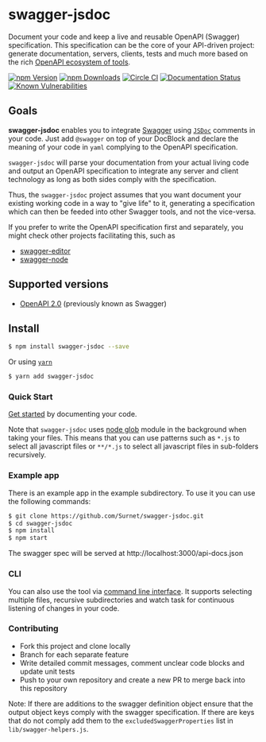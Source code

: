 # swagger-jsdoc

Document your code and keep a live and reusable OpenAPI (Swagger) specification. This specification can be the core of your API-driven project: generate
documentation, servers, clients, tests and much more based on the rich [OpenAPI ecosystem of tools](http://swagger.io/).

[![npm Version](https://img.shields.io/npm/v/swagger-jsdoc.svg)](https://www.npmjs.com/package/swagger-jsdoc)
[![npm Downloads](https://img.shields.io/npm/dm/swagger-jsdoc.svg)](https://www.npmjs.com/package/swagger-jsdoc)
[![Circle CI](https://img.shields.io/circleci/project/Surnet/swagger-jsdoc/master.svg)](https://circleci.com/gh/Surnet/swagger-jsdoc)
[![Documentation Status](http://inch-ci.org/github/Surnet/swagger-jsdoc.svg?branch=master&style=flat)](http://inch-ci.org/github/Surnet/swagger-jsdoc)
[![Known Vulnerabilities](https://snyk.io/test/github/Surnet/swagger-jsdoc/badge.svg?targetFile=package.json)](https://snyk.io/test/github/Surnet/swagger-jsdoc?targetFile=package.json)

## Goals

**swagger-jsdoc** enables you to integrate [Swagger](http://swagger.io)
using [`JSDoc`](http://usejsdoc.org/) comments in your code. Just add `@swagger` on top of your DocBlock and declare the meaning of your code in `yaml` complying to the OpenAPI specification.

`swagger-jsdoc` will parse your documentation from
your actual living code and output an OpenAPI specification to integrate any server and client
technology as long as both sides comply with the specification.

Thus, the `swagger-jsdoc` project assumes that you want document your existing working code in a way to "give life" to it, generating a specification which can then be feeded into other Swagger tools, and not the vice-versa.

If you prefer to write the OpenAPI specification first and separately, you might check other projects facilitating this, such as

- [swagger-editor](http://swagger.io/swagger-editor/)
- [swagger-node](https://github.com/swagger-api/swagger-node)

## Supported versions

- [OpenAPI 2.0](https://github.com/OAI/OpenAPI-Specification/blob/master/versions/2.0.md) (previously known as Swagger)

## Install

```bash
$ npm install swagger-jsdoc --save
```

Or using [`yarn`](https://yarnpkg.com/en/)

```bash
$ yarn add swagger-jsdoc
```

### Quick Start

[Get started](./docs/GETTING-STARTED.md) by documenting your code.

Note that `swagger-jsdoc` uses [node glob](https://github.com/isaacs/node-glob) module in the background when taking your files. This means that you can use patterns such as `*.js` to select all javascript files or `**/*.js` to select all javascript files in sub-folders recursively.

### Example app

There is an example app in the example subdirectory.
To use it you can use the following commands:

```bash
$ git clone https://github.com/Surnet/swagger-jsdoc.git
$ cd swagger-jsdoc
$ npm install
$ npm start
```

The swagger spec will be served at http://localhost:3000/api-docs.json

### CLI

You can also use the tool via [command line interface](./docs/CLI.md). It supports selecting multiple files, recursive subdirectories and watch task for continuous listening of changes in your code.

### Contributing

- Fork this project and clone locally
- Branch for each separate feature
- Write detailed commit messages, comment unclear code blocks and update unit tests
- Push to your own repository and create a new PR to merge back into this repository

Note: If there are additions to the swagger definition object ensure that the output object keys comply with the swagger specification. If there are keys that do not comply add them to the `excludedSwaggerProperties` list in `lib/swagger-helpers.js`.
